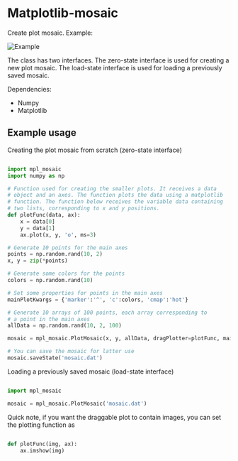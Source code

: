 # Matplotlib-mosaic

Create plot mosaic. Example:

![Example](example.gi)

The class has two interfaces. The zero-state interface is used for creating a new plot mosaic. The load-state interface is used for loading a previously saved mosaic.

Dependencies:

* Numpy
* Matplotlib

## Example usage

Creating the plot mosaic from scratch (zero-state interface)

```python

import mpl_mosaic
import numpy as np

# Function used for creating the smaller plots. It receives a data 
# object and an axes. The function plots the data using a matplotlib 
# function. The function below receives the variable data containing 
# two lists, corresponding to x and y positions.
def plotFunc(data, ax):
	x = data[0]
	y = data[1]
	ax.plot(x, y, 'o', ms=3)

# Generate 10 points for the main axes
points = np.random.rand(10, 2)				
x, y = zip(*points)

# Generate some colors for the points
colors = np.random.rand(10)		

# Set some properties for points in the main axes
mainPlotKwargs = {'marker':'^', 'c':colors, 'cmap':'hot'}

# Generate 10 arrays of 100 points, each array corresponding to 
# a point in the main axes
allData = np.random.rand(10, 2, 100)

mosaic = mpl_mosaic.PlotMosaic(x, y, allData, dragPlotter=plotFunc, mainPlotKwargs=mainPlotKwargs)

# You can save the mosaic for latter use
mosaic.saveState('mosaic.dat')

```

Loading a previously saved mosaic (load-state interface)

```python

import mpl_mosaic

mosaic = mpl_mosaic.PlotMosaic('mosaic.dat')

```

Quick note, if you want the draggable plot to contain images, you can set the plotting function as

```python

def plotFunc(img, ax):
	ax.imshow(img)
		
```
